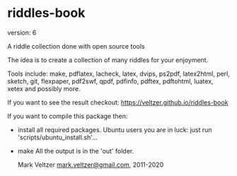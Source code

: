 riddles-book
============

version: 6

A riddle collection done with open source tools

The idea is to create a collection of many riddles for your enjoyment.

Tools include: make, pdflatex, lacheck, latex, dvips, ps2pdf, latex2html, perl, sketch, git,
        flexpaper, pdf2swf, qpdf, pdfinfo, pdftex, pdftohtml, luatex, xetex and possibly more.

If you want to see the result checkout:
https://veltzer.github.io/riddles-book

If you want to compile this package then:
* install all required packages.
        Ubuntu users you are in luck: just run 'scripts/ubuntu_install.sh'...
* make
All the output is in the 'out' folder.


	Mark Veltzer <mark.veltzer@gmail.com>, 2011-2020
